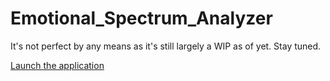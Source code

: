 # Emotional_Spectrum_Analyzer
It's not perfect by any means as it's still largely a WIP as of yet. 
Stay tuned.

<a href=https://github.com/Treagle350/Emotional_Spectrum_Analyzer/blob/master/dist/Emotional_Spectrum_Analyzer.jar>Launch the application</a>

